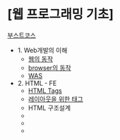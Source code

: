 # [웹 프로그래밍 기초]

<a href="https://www.edwith.org/boostcourse-web/joinLectures/12952">부스트코스</a>

<ul>
  <li>1. Web개발의 이해
    <ul>
      <li><a href="https://github.com/yeongyeonkim/Web-Programming-Basis/blob/master/Web%20Basis/%EC%9B%B9%EC%9D%98%20%EB%8F%99%EC%9E%91.md">웹의 동작</a></li>
      <li><a href="https://github.com/yeongyeonkim/Web-Programming-Basis/blob/master/Web%20Basis/%EB%B8%8C%EB%9D%BC%EC%9A%B0%EC%A0%80%EB%8A%94%20%EC%96%B4%EB%96%BB%EA%B2%8C%20%EB%8F%99%EC%9E%91%ED%95%98%EB%8A%94%EA%B0%80%3F.md">browser의 동작</a></li>
      <li><a href="https://github.com/yeongyeonkim/Web-Programming-Basis/blob/master/Web%20Basis/Was.md">WAS</a></li>
    </ul>  
  </li>
  
  <li>2. HTML - FE
  <ul>
    <li><a href="https://github.com/yeongyeonkim/Web-Programming-Basis/blob/master/Web%20Basis/HTML%20Tags.md">HTML Tags</a></li>
    <li><a href="https://github.com/yeongyeonkim/Web-Programming-Basis/blob/master/Web%20Basis/LayoutTag.md">레이아웃을 위한 태그</a></li>
    <li><a href="https://github.com/yeongyeonkim/Web-Programming-Basis/blob/master/Web%20Basis/HTML%20%EA%B5%AC%EC%A1%B0%EC%84%A4%EA%B3%84.md"></a>HTML 구조설계</a></li>
    <li><a href=""></a></li>
    <li><a href=""></a></li>
    <li><a href=""></a></li>
  </ul>
  </li>  
  
  </ul>
